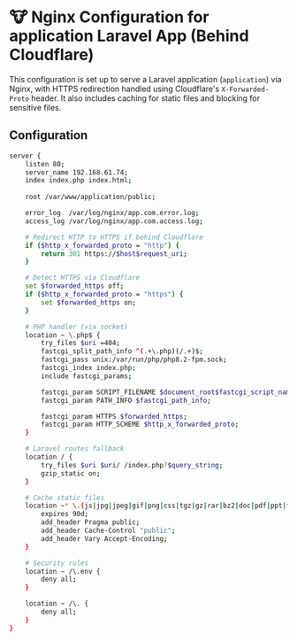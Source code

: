 # 🐮 Nginx Configuration for application Laravel App (Behind Cloudflare)

This configuration is set up to serve a Laravel application (`application`) via Nginx, with HTTPS redirection handled using Cloudflare's `X-Forwarded-Proto` header. It also includes caching for static files and blocking for sensitive files.

## Configuration

```bash
server {
    listen 80;
    server_name 192.168.61.74;
    index index.php index.html;
    
    root /var/www/application/public;

    error_log  /var/log/nginx/app.com.error.log;
    access_log /var/log/nginx/app.com.access.log;

    # Redirect HTTP to HTTPS if behind Cloudflare
    if ($http_x_forwarded_proto = "http") {
        return 301 https://$host$request_uri;
    }

    # Detect HTTPS via Cloudflare
    set $forwarded_https off;
    if ($http_x_forwarded_proto = "https") {
        set $forwarded_https on;
    }

    # PHP handler (via socket)
    location ~ \.php$ {
        try_files $uri =404;
        fastcgi_split_path_info ^(.+\.php)(/.+)$;
        fastcgi_pass unix:/var/run/php/php8.2-fpm.sock;
        fastcgi_index index.php;
        include fastcgi_params;

        fastcgi_param SCRIPT_FILENAME $document_root$fastcgi_script_name;
        fastcgi_param PATH_INFO $fastcgi_path_info;

        fastcgi_param HTTPS $forwarded_https;
        fastcgi_param HTTP_SCHEME $http_x_forwarded_proto;
    }

    # Laravel routes fallback
    location / {
        try_files $uri $uri/ /index.php?$query_string;
        gzip_static on;
    }

    # Cache static files
    location ~* \.(js|jpg|jpeg|gif|png|css|tgz|gz|rar|bz2|doc|pdf|ppt|tar|wav|bmp|rtf|swf|ico|flv|txt|woff|woff2|svg)$ {
        expires 90d;
        add_header Pragma public;
        add_header Cache-Control "public";
        add_header Vary Accept-Encoding;
    }

    # Security rules
    location ~ /\.env {
        deny all;
    }

    location ~ /\. {
        deny all;
    }
}
